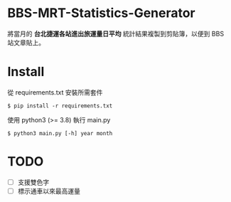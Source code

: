 # BBS-MRT-Statistics-Generator
將當月的 **台北捷運各站進出旅運量日平均** 統計結果複製到剪貼簿，以便到 BBS 站文章貼上。

# Install
從 requirements.txt 安裝所需套件
```shell
$ pip install -r requirements.txt
```

使用 python3 (>= 3.8) 執行 main.py
```shell
$ python3 main.py [-h] year month
```

# TODO
- [ ] 支援雙色字
- [ ] 標示通車以來最高運量